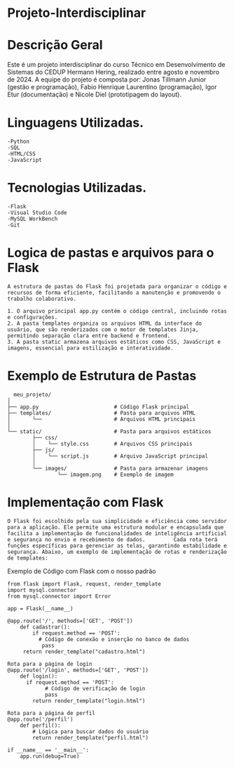 # Projeto-Interdisciplinar
# Descrição Geral
Este é um projeto interdisciplinar do curso Técnico em Desenvolvimento de Sistemas do CEDUP Hermann Hering, realizado entre agosto e novembro de 2024. A equipe do projeto é composta por: Jonas Tillmann Junior (gestão e programação), Fabio Henrique Laurentino       (programação), Igor Etur (documentação) e Nicole Diel (prototipagem do layout).

# Linguagens Utilizadas.
    -Python
    -SQL
    -HTML/CSS
    -JavaScript
    
# Tecnologias Utilizadas.
    -Flask
    -Visual Studio Code
    -MySQL WorkBench
    -Git
    
# Logica de pastas e arquivos para o Flask
    A estrutura de pastas do Flask foi projetada para organizar o código e recursos de forma eficiente, facilitando a manutenção e promovendo o trabalho colaborativo.

    1. O arquivo principal app.py contém o código central, incluindo rotas e configurações.
    2. A pasta templates organiza os arquivos HTML da interface do usuário, que são renderizados com o motor de templates Jinja, permitindo separação clara entre backend e frontend.
    3. A pasta static armazena arquivos estáticos como CSS, JavaScript e imagens, essencial para estilização e interatividade.

# Exemplo de Estrutura de Pastas
      meu_projeto/
    │
    ├── app.py                        # Código Flask principal 
    ├── templates/                    # Pasta para arquivos HTML
    │       └──                       # Arquivos HTML principais
    │
    └── static/                       # Pasta para arquivos estáticos
            ├── css/
            │    └── style.css        # Arquivos CSS principais
            ├── js/
            │    └── script.js        # Arquivo JavaScript principal
            │
            └── images/               # Pasta para armazenar imagens
                    └── imagem.png    # Exemplo de imagem

# Implementação com Flask
    O Flask foi escolhido pela sua simplicidade e eficiência como servidor para a aplicação. Ele permite uma estrutura modular e encapsulada que facilita a implementação de funcionalidades de inteligência artificial e segurança no envio e recebimento de dados.         Cada rota terá funções específicas para gerenciar as telas, garantindo estabilidade e segurança. Abaixo, um exemplo de implementação de rotas e renderização de templates:
    
Exemplo de Código com Flask com o nosso padrão

    from flask import Flask, request, render_template
    import mysql.connector
    from mysql.connector import Error

    app = Flask(__name__)

    @app.route('/', methods=['GET', 'POST'])
        def cadastrar():
            if request.method == 'POST':
              # Código de conexão e inserção no banco de dados
               pass
         return render_template("cadastro.html")

    Rota para a página de login
    @app.route('/login', methods=['GET', 'POST'])
        def login():
          if request.method == 'POST':
                # Código de verificação de login
                pass
            return render_template("login.html")

    Rota para a página de perfil
    @app.route('/perfil')
        def perfil():
            # Lógica para buscar dados do usuário
            return render_template("perfil.html")

    if __name__ == '__main__':
        app.run(debug=True)
